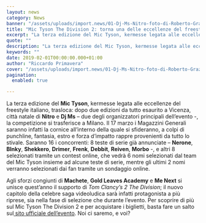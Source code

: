 ```yaml
---
layout: news
category: News
banner: "/assets/uploads/import.news/01-Dj-Ms-Nitro-foto-di-Roberto-Graziano-Moro-1024x1024.jpg"
title: "Mic Tyson The Division 2: torna una delle eccellenze del freestyle italiano"
excerpt: "La terza edizione del Mic Tyson, kermesse legata alle eccellenze del freestyle italiano, trasloca: dopo due edizioni da tutto esaurito a Vicenza, città natale di Nitro e Dj Ms – due degli organizzatori principali dell’evento -, la competizione si trasferisce a Milano. Il 17 marzo i Magazzini Generali saranno infatti la cornice all’interno della quale si [&hellip"
quote: ""
description: "La terza edizione del Mic Tyson, kermesse legata alle eccellenze del freestyle italiano, trasloca: dopo due edizioni da tutto esaurito a Vicenza, città natale di Nitro e Dj Ms – due degli organizzatori principali dell’evento -, la competizione si trasferisce a Milano. Il 17 marzo i Magazzini Generali saranno infatti la cornice all’interno della quale si [&hellip"
keywords: ""
date: 2019-02-01T00:00:00.000+01:00
author: "Riccardo Primavera"
cover: "/assets/uploads/import.news/01-Dj-Ms-Nitro-foto-di-Roberto-Graziano-Moro-1024x1024.jpg"
pagination:
  enabled: true

---
```


La terza edizione del **Mic Tyson**, kermesse legata alle eccellenze del freestyle italiano, trasloca: dopo due edizioni da tutto esaurito a Vicenza, città natale di **Nitro** e **Dj Ms** – due degli organizzatori principali dell’evento -, la competizione si trasferisce a Milano. Il 17 marzo i Magazzini Generali saranno infatti la cornice all’interno della quale si sfideranno, a colpi di punchline, fantasia, estro e forza d’impatto rappre provenienti da tutto lo stivale. Saranno 16 i concorrenti: 8 teste di serie già annunciate – **Nerone**, **Blnky**, **Shekkero**, **Drimer**, **Frenk**, **Debbit**, **Reiven**, **Morbo** \-, e altri 8 selezionati tramite un contest online, che vedrà 6 nomi selezionati dal team del Mic Tyson insieme ad alcune teste di serie, mentre gli ultimi 2 nomi verranno selezionati dai fan tramite un sondaggio online.

Agli sforzi congiunti di **Machete**, **Gold Leaves Academy** e **Me Next** si unisce quest’anno il supporto di _Tom_ _Clancy’s 2 The Division_; il nuovo capitolo della celebre saga videoludica sarà infatti protagonista a più riprese, sia nella fase di selezione che durante l’evento. Per scoprire di più sul Mic Tyson The Division 2 e per acquistare i biglietti, basta fare un salto sul[ sito ufficiale dell’evento](http://www.mictysonbattle.it/). Noi ci saremo, e voi?